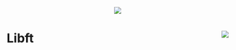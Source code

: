 <p align="center"><img src="https://github.com/SidBertalia/SidBertalia/blob/main/srcs/libftm.png" /></p>

# Libft <img src="https://badge42.herokuapp.com/api/project/sbertali/Libft" align=right>
